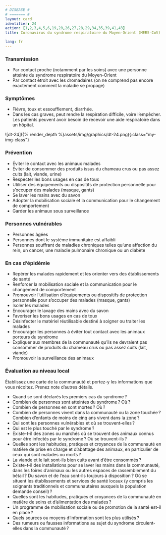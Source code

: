 ```yaml
---
# DISEASE #
# ======= #
layout: card
identifier: 24
action: [1,2,3,4,5,6,19,20,26,27,28,29,34,35,39,41,43]
title: Coronavirus du syndrome respiratoire du Moyen-Orient (MERS-CoV)

lang: fr
---
```


### Transmission

- Par contact proche (notamment par les soins) avec une personne atteinte du syndrome respiratoire du Moyen-Orient
- Par contact étroit avec les dromadaires (on ne comprend pas encore exactement comment la maladie se propage)

### Symptômes

- Fièvre, toux et essoufflement, diarrhée.
- Dans les cas graves, peut rendre la respiration difficile, voire l’empêcher. Les patients peuvent avoir besoin de recevoir une aide respiratoire dans un hôpital.

![dt-24]({% render_depth %}assets/img/graphics/dt-24.png){:class="my-img-class"}

### Prévention

- Éviter le contact avec les animaux malades
-	Éviter de consommer des produits issus du chameau crus ou pas assez cuits (lait, viande, urine)
-	Respecter les bons usages en cas de toux
- Utiliser des équipements ou dispositifs de protection personnelle pour s’occuper des malades (masque, gants)
- Se laver les mains avec du savon
-	Adopter la mobilisation sociale et la communication pour le changement de comportement
- Garder les animaux sous surveillance

### Personnes vulnérables

- Personnes âgées
- Personnes dont le système immunitaire est affaibli
- Personnes souffrant de maladies chroniques telles qu’une affection du rein, un cancer, une maladie pulmonaire chronique ou un diabète

### En cas d’épidémie

-	Repérer les malades rapidement et les orienter vers des établissements de santé
-	Renforcer la mobilisation sociale et la communication pour le changement de comportement
- Promouvoir l’utilisation d’équipements ou dispositifs de protection personnelle pour s’occuper des malades (masque, gants)
-	Isoler les malades
- Encourager le lavage des mains avec du savon
- Favoriser les bons usages en cas de toux
-	Désinfecter le matériel réutilisable destiné à soigner ou traiter les malades
- Encourager les personnes à éviter tout contact avec les animaux porteurs du syndrome
-	Expliquer aux membres de la communauté qu’ils ne devraient pas consommer de produits du chameau crus ou pas assez cuits (lait, viande)
- Promouvoir la surveillance des animaux

### Évaluation au niveau local

Établissez une carte de la communauté et portez-y les informations que vous récoltez. Prenez note d’autres détails.

- Quand se sont déclarés les premiers cas du syndrome ?
-	Combien de personnes sont atteintes du syndrome ? Où ?
- Combien de personnes en sont mortes ? Où ?
-	Combien de personnes vivent dans la communauté ou la zone touchée ? Combien d’enfants de moins de cinq ans vivent dans la zone ?
- Qui sont les personnes vulnérables et où se trouvent-elles ?
-	Qui est le plus touché par le syndrome ?
-	Existe-t-il des zones ou marchés où se trouvent des animaux connus pour être infectés par le syndrome ? Où se trouvent-ils ?
- Quelles sont les habitudes, pratiques et croyances de la communauté en matière de prise en charge et d’abattage des animaux, en particulier de ceux qui sont malades ou morts ?
-	La viande et le lait sont-ils bien cuits avant d’être consommés ?
- Existe-t-il des installations pour se laver les mains dans la communauté, dans les foires d’animaux ou les autres espaces de rassemblement du bétail ? Du savon et de l’eau sont-ils toujours à disposition ?
Où se situent les établissements et services de santé locaux (y compris les soignants traditionnels et communautaires auxquels la population demande conseil) ?
- Quelles sont les habitudes, pratiques et croyances de la communauté en matière de soins et d’alimentation des malades ?
- Un programme de mobilisation sociale ou de promotion de la santé est-il en place ?
- Quels sources ou moyens d’information sont les plus utilisés ?
- Des rumeurs ou fausses informations au sujet du syndrome circulent-elles dans la communauté ?
